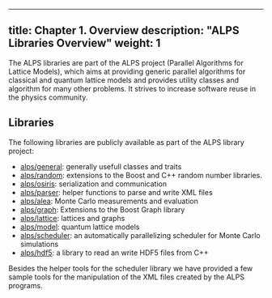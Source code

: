 
---
title: Chapter 1. Overview
description: "ALPS Libraries Overview"
weight: 1
---

The ALPS libraries are part of the ALPS project (Parallel Algorithms for Lattice Models), which aims at providing generic parallel algorithms for classical and quantum lattice models and provides utility classes and algorithm for many other problems. It strives to increase software reuse in the physics community.

## Libraries

The following libraries are publicly available as part of the ALPS library project:

- [alps/general](../general): generally usefull classes and traits
- [alps/random](../random): extensions to the Boost and C++ random number libraries.
- [alps/osiris](../osiris): serialization and communication
- [alps/parser](../parser): helper functions to parse and write XML files
- [alps/alea](../alea): Monte Carlo measurements and evaluation
- [alps/graph](): Extensions to the Boost Graph library
- [alps/lattice](../lattice): lattices and graphs
- [alps/model](../model): quantum lattice models
- [alps/scheduler](../scheduler): an automatically parallelizing scheduler for Monte Carlo simulations
- [alps/hdf5](): a library to read an write HDF5 files from C++

Besides the helper tools for the scheduler library we have provided a few sample tools for the manipulation of the XML files created by the ALPS programs.
